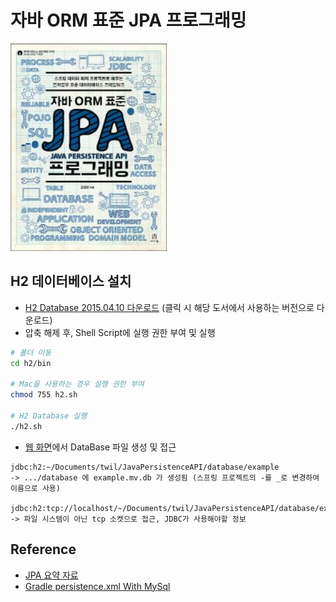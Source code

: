 # 자바 ORM 표준 JPA 프로그래밍

<a href="http://www.kyobobook.co.kr/product/detailViewKor.laf?ejkGb=KOR&mallGb=KOR&barcode=9788960777330&orderClick=LAG&Kc=">
  <img src="./Image/Java ORM Standard JPA Programing cover.jpeg" width="250" height="50%">
</a>

## H2 데이터베이스 설치
- [H2 Database 2015.04.10 다운로드](https://h2database.com/h2-2015-04-10.zip) (클릭 시 해당 도서에서 사용하는 버전으로 다운로드)
- 압축 해제 후, Shell Script에 실행 권한 부여 및 실행
```sh
# 폴더 이동
cd h2/bin

# Mac을 사용하는 경우 실행 권한 부여
chmod 755 h2.sh

# H2 Database 실행
./h2.sh
``` 
- [웹 화면](http://localhost:8082/)에서 DataBase 파일 생성 및 접근
```
jdbc:h2:~/Documents/twil/JavaPersistenceAPI/database/example
-> .../database 에 example.mv.db 가 생성됨 (스프링 프로젝트의 -를 _로 변경하여 이름으로 사용) 

jdbc:h2:tcp://localhost/~/Documents/twil/JavaPersistenceAPI/database/example
-> 파일 시스템이 아닌 tcp 소켓으로 접근, JDBC가 사용해야할 정보
```

## Reference
- [JPA 요약 자료](https://ultrakain.gitbooks.io/jpa/content/)
- [Gradle persistence.xml With MySql](https://krksap.tistory.com/806)